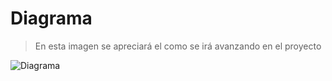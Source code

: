  # Diagrama 
> En esta imagen se apreciará el como se irá avanzando en el proyecto

![Diagrama](C:\Users\johan\Desktop\Backend\WebapiCelulares\WebapiCelulares\Diagrama.png)
